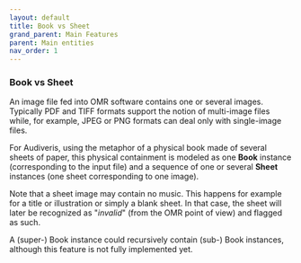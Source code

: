 ```yaml
---
layout: default
title: Book vs Sheet
grand_parent: Main Features
parent: Main entities
nav_order: 1
---
```

### Book vs Sheet

An image file fed into OMR software contains one or several images.
Typically PDF and TIFF formats support the notion of multi-image files while, for example,
JPEG or PNG formats can deal only with single-image files.

For Audiveris, using the metaphor of a physical book made of several sheets of paper,
this physical containment is modeled as one **Book** instance (corresponding to the input file)
and a sequence of one or several **Sheet** instances (one sheet corresponding to one image).

Note that a sheet image may contain no music.
This happens for example for a title or illustration or simply a blank sheet.
In that case, the sheet will later be recognized as "_invalid_" (from the OMR point of view)
and flagged as such.

A (super-) Book instance could recursively contain (sub-) Book instances,
although this feature is not fully implemented yet.
